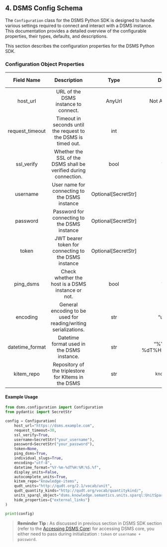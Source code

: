 ## 4. DSMS Config Schema

The `Configuration` class for the DSMS Python SDK is designed to handle various settings required to connect and interact with a DSMS instance. This documentation provides a detailed overview of the configurable properties, their types, defaults, and descriptions.


This section describes the configuration properties for the DSMS Python SDK.

### Configuration Object Properties

| Field Name       | Description                                                                                  | Type                 | Default              | Property Namespace | Required/Optional |
|:----------------:|:--------------------------------------------------------------------------------------------:|:--------------------:|:--------------------:|:------------------:|:-----------------:|
| host_url         | URL of the DSMS instance to connect.                                                         | AnyUrl               | Not Applicable       | `host_url`           | Required          |
| request_timeout  | Timeout in seconds until the request to the DSMS is timed out.                               | int                  | `30`                   | `request_timeout`    | Optional          |
| ssl_verify       | Whether the SSL of the DSMS shall be verified during connection.                             | bool                 | `True`                 | `ssl_verify`         | Optional          |
| username         | User name for connecting to the DSMS instance                                                | Optional[SecretStr]  | `None`                 | `username`           | Optional          |
| password         | Password for connecting to the DSMS instance                                                 | Optional[SecretStr]  | `None`                 | `password`           | Optional          |
| token            | JWT bearer token for connecting to the DSMS instance                                         | Optional[SecretStr]  | `None`                 | `token`              | Optional          |
| ping_dsms        | Check whether the host is a DSMS instance or not.                                            | bool                 | `True`                 | `ping_dsms`          | Optional          |
| encoding         | General encoding to be used for reading/writing serializations.                              | str                  | “utf-8”              | `encoding`           | Optional          |
| datetime_format  | Datetime format used in the DSMS instance.                                                   | str                  | “%Y-%m-%dT%H:%M:%S.%f” | `datetime_format`    | Optional          |
| kitem_repo       | Repository of the triplestore for KItems in the DSMS                                         | str                  | `knowledge`            | `kitem_repo`         | Optional          |

#### Example Usage
```python
from dsms.configuration import Configuration
from pydantic import SecretStr

config = Configuration(
    host_url="https://dsms.example.com",
    request_timeout=30,
    ssl_verify=True,
    username=SecretStr("your_username"),
    password=SecretStr("your_password"),
    token=None,
    ping_dsms=True,
    individual_slugs=True,
    encoding="utf-8",
    datetime_format="%Y-%m-%dT%H:%M:%S.%f",
    display_units=False,
    autocomplete_units=True,
    kitem_repo="knowledge-items",
    qudt_units="http://qudt.org/2.1/vocab/unit",
    qudt_quantity_kinds="http://qudt.org/vocab/quantitykind/",
    units_sparql_object="dsms.knowledge.semantics.units.sparql:UnitSparqlQuery",
    hide_properties={"external_links"}
)

print(config)
```


> **Reminder Tip :**
>  As discussed in previous section in DSMS SDK section (refer to the [Accessing DSMS Core](dsms_sdk.md#accessing-dsms-core)) for accessing DSMS core, you either need to pass during initialization : `token` or `username + password`.
